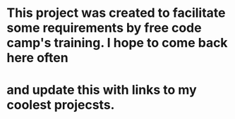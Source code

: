 # This project was created to facilitate some requirements by free code camp's training. I hope to come back here often
# and update this with links to my coolest projecsts.
